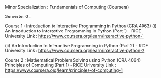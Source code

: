 Minor Specialization : Fundamentals of Computing (Coursera)

Semester 6 : 

Course 1 : Introduction to Interactive Programming in Python (CRA 4063)
(i) An Introduction to Interactive Programming in Python (Part 1) - RICE University
Link : https://www.coursera.org/learn/interactive-python-1

(ii) An Introduction to Interactive Programming in Python (Part 2) - RICE University
Link : https://www.coursera.org/learn/interactive-python-2

Course 2 : Mathematical Problem Solving using Python (CRA 4064)
Principles of Computing (Part 1) - RICE University
Link : https://www.coursera.org/learn/principles-of-computing-1
